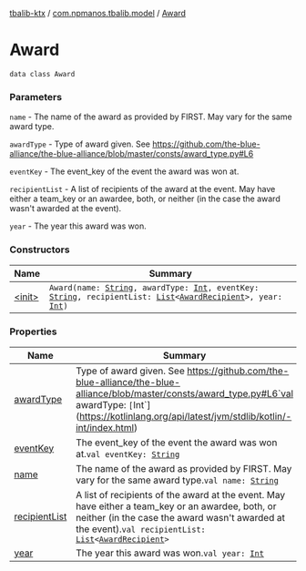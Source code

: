 [tbalib-ktx](../../index.md) / [com.npmanos.tbalib.model](../index.md) / [Award](./index.md)

# Award

`data class Award`

### Parameters

`name` - The name of the award as provided by FIRST. May vary for the same award type.

`awardType` - Type of award given. See https://github.com/the-blue-alliance/the-blue-alliance/blob/master/consts/award_type.py#L6

`eventKey` - The event_key of the event the award was won at.

`recipientList` - A list of recipients of the award at the event. May have either a team_key or an awardee, both, or neither (in the case the award wasn't awarded at the event).

`year` - The year this award was won.

### Constructors

| Name | Summary |
|---|---|
| [&lt;init&gt;](-init-.md) | `Award(name: `[`String`](https://kotlinlang.org/api/latest/jvm/stdlib/kotlin/-string/index.html)`, awardType: `[`Int`](https://kotlinlang.org/api/latest/jvm/stdlib/kotlin/-int/index.html)`, eventKey: `[`String`](https://kotlinlang.org/api/latest/jvm/stdlib/kotlin/-string/index.html)`, recipientList: `[`List`](https://kotlinlang.org/api/latest/jvm/stdlib/kotlin.collections/-list/index.html)`<`[`AwardRecipient`](../-award-recipient/index.md)`>, year: `[`Int`](https://kotlinlang.org/api/latest/jvm/stdlib/kotlin/-int/index.html)`)` |

### Properties

| Name | Summary |
|---|---|
| [awardType](award-type.md) | Type of award given. See https://github.com/the-blue-alliance/the-blue-alliance/blob/master/consts/award_type.py#L6`val awardType: `[`Int`](https://kotlinlang.org/api/latest/jvm/stdlib/kotlin/-int/index.html) |
| [eventKey](event-key.md) | The event_key of the event the award was won at.`val eventKey: `[`String`](https://kotlinlang.org/api/latest/jvm/stdlib/kotlin/-string/index.html) |
| [name](name.md) | The name of the award as provided by FIRST. May vary for the same award type.`val name: `[`String`](https://kotlinlang.org/api/latest/jvm/stdlib/kotlin/-string/index.html) |
| [recipientList](recipient-list.md) | A list of recipients of the award at the event. May have either a team_key or an awardee, both, or neither (in the case the award wasn't awarded at the event).`val recipientList: `[`List`](https://kotlinlang.org/api/latest/jvm/stdlib/kotlin.collections/-list/index.html)`<`[`AwardRecipient`](../-award-recipient/index.md)`>` |
| [year](year.md) | The year this award was won.`val year: `[`Int`](https://kotlinlang.org/api/latest/jvm/stdlib/kotlin/-int/index.html) |
